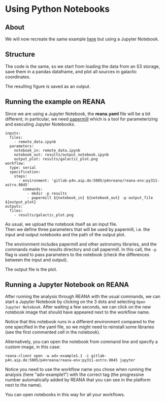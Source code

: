 # Using Python Notebooks

## About

We will now recreate the same example [here](https://gitlab-p4n.aip.de/p4nreana/tutorial2023/-/tree/main/intermediate/example2) but using a Jupyter Notebook.

## Structure

The code is the same, so we start from loading the data from an S3 storage, save them in a pandas dataframe, and plot all sources in galactic coordinates.

The resulting figure is saved as an output.

## Running the example on REANA

Since we are using a Jupyter Notebook, the **reana.yaml** file will be a bit different; in particular, we need [papermill](https://papermill.readthedocs.io/en/latest/) which is a tool for parameterizing and executing Jupyter Notebooks.

```
inputs:
  files:
    - remote_data.ipynb
  parameters:
    notebook_in: remote_data.ipynb
    notebook_out: results/output_notebook.ipynb
    output_plot: results/galactic_plot.png
workflow:
  type: serial
  specification:
    steps:
      - environment: 'gitlab-p4n.aip.de:5005/p4nreana/reana-env:py311-astro.9845'
        commands:
          - mkdir -p results
          - papermill ${notebook_in} ${notebook_out} -p output_file ${output_plot}
outputs:
  files:
    - results/galactic_plot.png
```

As usual, we upload the notebook itself as an input file.  
Then we define three parameters that will be used by papermill, i.e. the input and output notebooks and the path of the output plot.

The environment includes papermill and other astronomy libraries, and the commands make the results directory and call papermill. In this call, the `-p` flag is used to pass parameters to the notebook (check the differences between the input and output).

The output file is the plot.

## Running a Jupyter Notebook on REANA

After running the analysis through REANA with the usual commands, we can start a Jupyter Notebook by clicking on the 3 dots and selecting `Open Jupyter Notebook`. After waiting a few seconds, we can click on the new notebook image that should have appeared next to the workflow name.

Notice that this notebook runs in a different environment compared to the one specified in the yaml file, so we might need to reinstall some libraries (see the first commented cell in the notebook).

Alternatively, you can open the notebook from command line and specify a custom image, in this case:

`reana-client open -w adv-example1.1 -i gitlab-p4n.aip.de:5005/p4nreana/reana-env:py311-astro.9845 jupyter`

Notice you need to use the workflow name you chose when running the analysis (here "adv-example1") with the correct tag (the progressive number automatically added by REANA that you can see in the platform next to the name).

You can open notebooks in this way for all your workflows.

